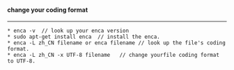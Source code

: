#### change your coding format
---

```
* enca -v  // look up your enca version
* sudo apt-get install enca	 // install the enca.
* enca -L zh_CN filename or enca filename // look up the file's coding format.
* enca -L zh_CN -x UTF-8 filename	// change yourfile coding format to UTF-8.
```
